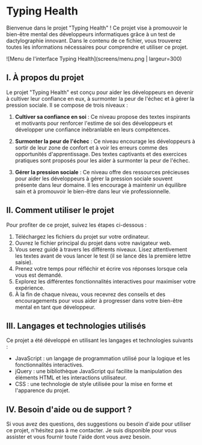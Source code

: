 # Typing Health

Bienvenue dans le projet "Typing Health" ! Ce projet vise à promouvoir le bien-être mental des développeurs informatiques grâce à un test de dactylographie innovant. Dans le contenu de ce fichier, vous trouverez toutes les informations nécessaires pour comprendre et utiliser ce projet.

![Menu de l'interface Typing Health](screens/menu.png | largeur=300)


## I. À propos du projet
Le projet "Typing Health" est conçu pour aider les développeurs en devenir à cultiver leur confiance en eux, à surmonter la peur de l'échec et à gérer la pression sociale. Il se compose de trois niveaux :

1. **Cultiver sa confiance en soi** : Ce niveau propose des textes inspirants et motivants pour renforcer l'estime de soi des développeurs et développer une confiance inébranlable en leurs compétences.

2. **Surmonter la peur de l'échec** : Ce niveau encourage les développeurs à sortir de leur zone de confort et à voir les erreurs comme des opportunités d'apprentissage. Des textes captivants et des exercices pratiques sont proposés pour les aider à surmonter la peur de l'échec.

3. **Gérer la pression sociale** : Ce niveau offre des ressources précieuses pour aider les développeurs à gérer la pression sociale souvent présente dans leur domaine. Il les encourage à maintenir un équilibre sain et à promouvoir le bien-être dans leur vie professionnelle.

## II. Comment utiliser le projet
Pour profiter de ce projet, suivez les étapes ci-dessous :

1. Téléchargez les fichiers du projet sur votre ordinateur.
2. Ouvrez le fichier principal du projet dans votre navigateur web.
3. Vous serez guidé à travers les différents niveaux. Lisez attentivement les textes avant de vous lancer le test (il se lance dès la première lettre saisie).
4. Prenez votre temps pour réfléchir et écrire vos réponses lorsque cela vous est demandé.
5. Explorez les différentes fonctionnalités interactives pour maximiser votre expérience.
6. À la fin de chaque niveau, vous recevrez des conseils et des encouragements pour vous aider à progresser dans votre bien-être mental en tant que développeur.

## III. Langages et technologies utilisés
Ce projet a été développé en utilisant les langages et technologies suivants :

- JavaScript : un langage de programmation utilisé pour la logique et les fonctionnalités interactives.
- jQuery : une bibliothèque JavaScript qui facilite la manipulation des éléments HTML et les interactions utilisateur.
- CSS : une technologie de style utilisée pour la mise en forme et l'apparence du projet.

## IV. Besoin d'aide ou de support ?
Si vous avez des questions, des suggestions ou besoin d'aide pour utiliser ce projet, n'hésitez pas à me contacter. Je suis disponible pour vous assister et vous fournir toute l'aide dont vous avez besoin.
